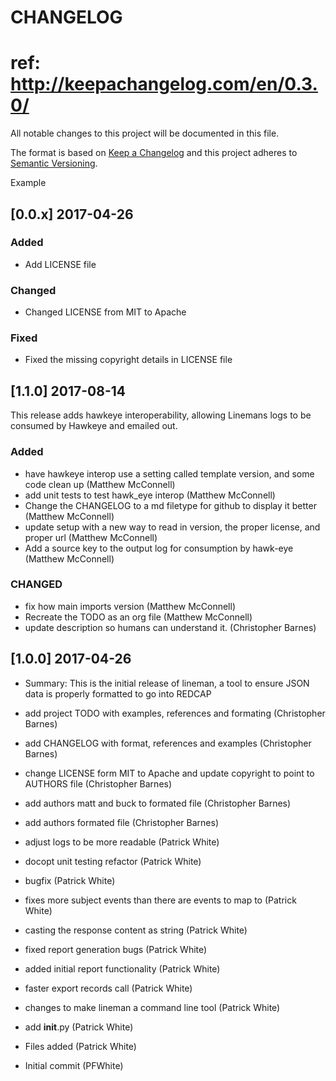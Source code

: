# CHANGELOG
# ref: http://keepachangelog.com/en/0.3.0/
All notable changes to this project will be documented in this file.

The format is based on [Keep a Changelog](http://keepachangelog.com/)
and this project adheres to [Semantic Versioning](http://semver.org/).

Example
## [0.0.x] 2017-04-26
### Added
  - Add LICENSE file
### Changed
  - Changed LICENSE from MIT to Apache
### Fixed
  - Fixed the missing copyright details in LICENSE file

## [1.1.0] 2017-08-14

This release adds hawkeye interoperability, allowing Linemans logs to be consumed by Hawkeye and 
emailed out.
### Added
  - have hawkeye interop use a setting called template version, and some code clean up (Matthew McConnell)
  - add unit tests to test hawk_eye interop (Matthew McConnell)
  - Change the CHANGELOG to a md filetype for github to display it better (Matthew McConnell)
  - update setup with a new way to read in version, the proper license, and proper url (Matthew McConnell)
  - Add a source key to the output log for consumption by hawk-eye (Matthew McConnell)

### CHANGED
  - fix how main imports version (Matthew McConnell)
  - Recreate the TODO as an org file (Matthew McConnell)
  - update description so humans can understand it. (Christopher Barnes)

## [1.0.0] 2017-04-26

 * Summary:
  This is the initial release of lineman, a tool to ensure JSON data is properly
  formatted to go into REDCAP  
 * add project TODO with examples, references and formating (Christopher Barnes)
 * add CHANGELOG with format, references and examples (Christopher Barnes)
 * change LICENSE form MIT to Apache and update copyright to point to AUTHORS file (Christopher Barnes)
 * add authors matt and buck to formated file (Christopher Barnes)
 * add authors formated file (Christopher Barnes)
 * adjust logs to be more readable (Patrick White)
 * docopt unit testing refactor (Patrick White)

 * bugfix (Patrick White)
 * fixes more subject events than there are events to map to (Patrick White)
 * casting the response content as string (Patrick White)
 * fixed report generation bugs (Patrick White)
 * added initial report functionality (Patrick White)
 * faster export records call (Patrick White)
 * changes to make lineman a command line tool (Patrick White)
 * add __init__.py (Patrick White)
 * Files added (Patrick White)
 * Initial commit (PFWhite)
